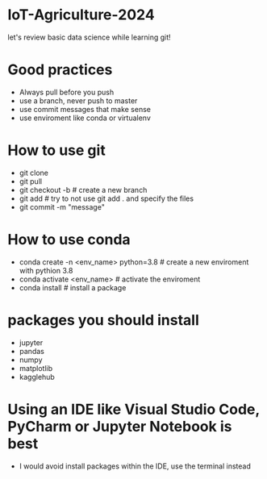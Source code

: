 # IoT-Agriculture-2024
let's review basic data science while learning git!

# Good practices
- Always pull before you push
- use a branch, never push to master
- use commit messages that make sense
- use enviroment like conda or virtualenv

# How to use git
- git clone <url>
- git pull <branch>
- git checkout -b <branch> # create a new branch
- git add <file> # try to not use git add . and specify the files
- git commit -m "message"

# How to use conda
- conda create -n <env_name> python=3.8 # create a new enviroment with pythion 3.8
- conda activate <env_name> # activate the enviroment
- conda install <package> # install a package


# packages you should install
- jupyter
- pandas
- numpy
- matplotlib
- kagglehub

# Using an IDE like Visual Studio Code, PyCharm or Jupyter Notebook is best
- I would avoid install packages within the IDE, use the terminal instead
